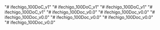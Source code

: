 "# ifechigo_100DoC_v1" 
"# ifechigo_100DoC_v1" 
"# ifechigo_100DoC_v1" 
"# ifechigo_100DoC_v1" 
"# ifechigo_100Doc_v0.0" 
"# ifechigo_100Doc_v0.0" 
"# ifechigo_100Doc_v0.0" 
"# ifechigo_100Doc_v0.0" 
"# ifechigo_100Doc_v0.0" 
"# ifechigo_100Doc_v0.0" 
